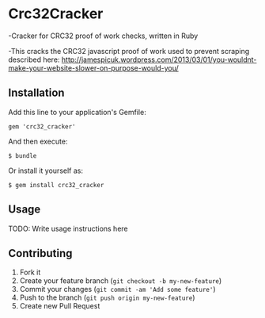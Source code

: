# Crc32Cracker

-Cracker for CRC32 proof of work checks, written in Ruby

-This cracks the CRC32 javascript proof of work used to prevent scraping described here: http://jamespicuk.wordpress.com/2013/03/01/you-wouldnt-make-your-website-slower-on-purpose-would-you/

## Installation

Add this line to your application's Gemfile:

    gem 'crc32_cracker'

And then execute:

    $ bundle

Or install it yourself as:

    $ gem install crc32_cracker

## Usage

TODO: Write usage instructions here

## Contributing

1. Fork it
2. Create your feature branch (`git checkout -b my-new-feature`)
3. Commit your changes (`git commit -am 'Add some feature'`)
4. Push to the branch (`git push origin my-new-feature`)
5. Create new Pull Request
